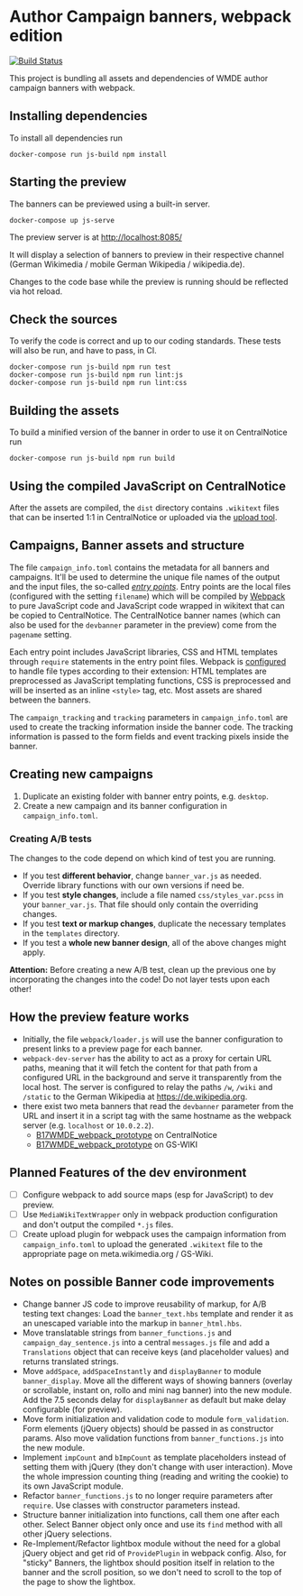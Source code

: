 # Author Campaign banners, webpack edition

[![Build Status](https://travis-ci.org/wmde/author-campaign-banner.svg?branch=master)](https://travis-ci.org/wmde/author-campaign-banner)

This project is bundling all assets and dependencies of WMDE author campaign banners with webpack.

## Installing dependencies

To install all dependencies run

    docker-compose run js-build npm install

## Starting the preview

The banners can be previewed using a built-in server.

    docker-compose up js-serve

The preview server is at [http://localhost:8085/](http://localhost:8085/)

It will display a selection of banners to preview in their respective channel (German Wikimedia / mobile German Wikipedia / wikipedia.de).

Changes to the code base while the preview is running should be reflected via hot reload.

## Check the sources

To verify the code is correct and up to our coding standards. These tests will also be run, and have to pass, in CI.

    docker-compose run js-build npm run test
    docker-compose run js-build npm run lint:js
    docker-compose run js-build npm run lint:css

## Building the assets

To build a minified version of the banner in order to use it on CentralNotice run

    docker-compose run js-build npm run build

## Using the compiled JavaScript on CentralNotice

After the assets are compiled, the `dist` directory contains `.wikitext` files that can be inserted 1:1 in CentralNotice or uploaded via the [upload tool](https://github.com/wmde/banner-toolkit).

## Campaigns, Banner assets and structure
The file `campaign_info.toml` contains the metadata for all banners and campaigns. It'll be used to determine the unique file names of the output and the input files, the so-called *[entry points](https://webpack.js.org/configuration/entry-context/)*. Entry points are the local files (configured with the setting `filename`) which will be compiled by [Webpack](https://webpack.js.org) to pure JavaScript code and JavaScript code wrapped in wikitext that can be copied to CentralNotice. The CentralNotice banner names (which can also be used for the `devbanner` parameter in the preview) come from the `pagename` setting.

Each entry point includes JavaScript libraries, CSS and HTML templates through `require` statements in the entry point files. Webpack is [configured](webpack.common.js) to handle file types according to their extension: HTML templates are preprocessed as JavaScript templating functions, CSS is preprocessed and will be inserted as an inline `<style>` tag, etc. Most assets are shared between the banners.

The `campaign_tracking` and `tracking` parameters in `campaign_info.toml` are used to create the tracking information inside the banner code. The tracking information is passed to the form fields and event tracking pixels inside the banner.

## Creating new campaigns
1. Duplicate an existing folder with banner entry points, e.g. `desktop`.
2. Create a new campaign and its banner configuration in `campaign_info.toml`. 

### Creating A/B tests
The changes to the code depend on which kind of test you are running.

* If you test **different behavior**, change `banner_var.js` as needed. Override library functions with our own versions if need be.
* If you test **style changes**, include a file named `css/styles_var.pcss` in your `banner_var.js`. That file should only contain the overriding changes.
* If you test **text or markup changes**, duplicate the necessary templates in the `templates` directory.
* If you test a **whole new banner design**, all of the above changes might apply.

**Attention:** Before creating a new A/B test, clean up the previous one by incorporating the changes into the code! Do not layer tests upon each other!

## How the preview feature works
* Initially, the file `webpack/loader.js` will use the banner configuration to present links to a preview page for each banner.  
* `webpack-dev-server` has the ability to act as a proxy for certain URL paths, meaning that it will fetch the content for that 
  path from a configured URL in the background and serve it transparently from the local host. The server is configured to relay the paths `/w`, `/wiki` and `/static` to the German Wikipedia at https://de.wikipedia.org.
* there exist two meta banners that read the `devbanner` parameter from the URL and insert it in a script tag with the same hostname as the webpack server (e.g. `localhost` or `10.0.2.2`).
  * [B17WMDE_webpack_prototype](https://meta.wikimedia.org/wiki/Special:CentralNoticeBanners/edit/B17WMDE_webpack_prototype) on CentralNotice
  * [B17WMDE_webpack_prototype](https://wiki.wikimedia.de/w/index.php?title=Web:Banner/B17WMDE_webpack_prototype) on GS-WIKI

## Planned Features of the dev environment
- [ ] Configure webpack to add source maps (esp for JavaScript) to dev preview.
- [ ] Use `MediaWikiTextWrapper` only in webpack production configuration and don't output the compiled `*.js` files.
- [ ] Create upload plugin for webpack uses the campaign information from `campaign_info.toml` to upload the generated `.wikitext` file to the appropriate page on meta.wikimedia.org / GS-Wiki.

## Notes on possible Banner code improvements
* Change banner JS code to improve reusability of markup, for A/B testing text changes: Load the `banner_text.hbs` template and render it as an unescaped variable into the markup in `banner_html.hbs`.
* Move translatable strings from `banner_functions.js` and `campaign_day_sentence.js` into a central `messages.js` file and add a `Translations` object that can receive keys (and placeholder values) and returns translated strings. 
* Move `addSpace`, `addSpaceInstantly` and `displayBanner` to module `banner_display`. Move all the different ways of showing banners (overlay or scrollable, instant on, rollo and mini nag banner) into the new module. Add the 7.5 seconds delay for `displayBanner` as default but make delay configurable (for preview).
* Move form initialization and validation code to module `form_validation`. Form elements (jQuery objects) should be passed in as constructor params. Also move validation functions from `banner_functions.js` into the new module.
* Implement `impCount` and `bImpCount` as template placeholders instead of setting them with jQuery (they don't change with user interaction). Move the whole impression counting thing (reading and writing the cookie) to its own JavaScript module. 
* Refactor `banner_functions.js` to no longer require parameters after `require`. Use classes with constructor parameters instead.
* Structure banner initialization into functions, call them one after each other. Select Banner object only once and use its `find` method with all other jQuery selections.
* Re-Implement/Refactor lightbox module without the need for a global jQuery object and get rid of `ProvidePlugin` in webpack config. Also, for "sticky" Banners, the lightbox should position itself in relation to the banner and the scroll position, so we don't need to scroll to the top of the page to show the lightbox.
